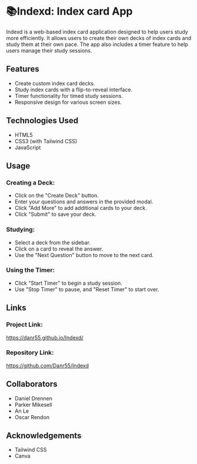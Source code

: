 # 📚Indexd: Index card App

Indexd is a web-based index card application designed to help users study more efficiently. It allows users to create their own decks of index cards and study them at their own pace. The app also includes a timer feature to help users manage their study sessions.

## Features

* Create custom index card decks.
* Study index cards with a flip-to-reveal interface.
* Timer functionality for timed study sessions.
* Responsive design for various screen sizes.

## Technologies Used

* HTML5
* CSS3 (with Tailwind CSS)
* JavaScript

## Usage

### Creating a Deck:

* Click on the "Create Deck" button.
* Enter your questions and answers in the provided modal.
* Click "Add More" to add additional cards to your deck.
* Click "Submit" to save your deck.


### Studying:

* Select a deck from the sidebar.
* Click on a card to reveal the answer.
* Use the "Next Question" button to move to the next card.


### Using the Timer:

* Click "Start Timer" to begin a study session.
* Use "Stop Timer" to pause, and "Reset Timer" to start over.

## Links

### Project Link: 

https://danr55.github.io/Indexd/

### Repository Link:

https://github.com/Danr55/Indexd

## Collaborators

* Daniel Drennen
* Parker Mikesell
* An Le
* Oscar Rendon

## Acknowledgements

* Tailwind CSS
* Canva